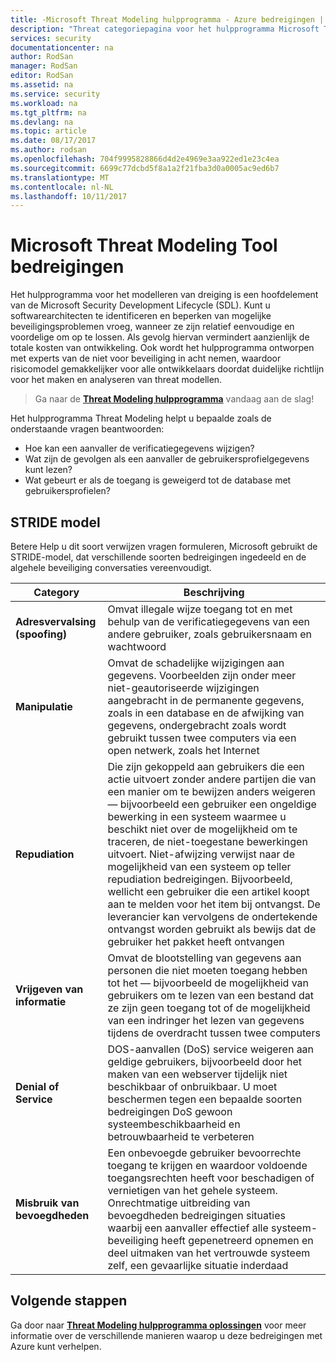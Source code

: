 ```yaml
---
title: -Microsoft Threat Modeling hulpprogramma - Azure bedreigingen | Microsoft Docs
description: "Threat categoriepagina voor het hulpprogramma Microsoft Threat Modeling met categorieën voor alle blootgesteld bedreigingen gegenereerd."
services: security
documentationcenter: na
author: RodSan
manager: RodSan
editor: RodSan
ms.assetid: na
ms.service: security
ms.workload: na
ms.tgt_pltfrm: na
ms.devlang: na
ms.topic: article
ms.date: 08/17/2017
ms.author: rodsan
ms.openlocfilehash: 704f9995828866d4d2e4969e3aa922ed1e23c4ea
ms.sourcegitcommit: 6699c77dcbd5f8a1a2f21fba3d0a0005ac9ed6b7
ms.translationtype: MT
ms.contentlocale: nl-NL
ms.lasthandoff: 10/11/2017
---
```

# <a name="microsoft-threat-modeling-tool-threats"></a>Microsoft Threat Modeling Tool bedreigingen

Het hulpprogramma voor het modelleren van dreiging is een hoofdelement van de Microsoft Security Development Lifecycle (SDL). Kunt u softwarearchitecten te identificeren en beperken van mogelijke beveiligingsproblemen vroeg, wanneer ze zijn relatief eenvoudige en voordelige om op te lossen. Als gevolg hiervan vermindert aanzienlijk de totale kosten van ontwikkeling. Ook wordt het hulpprogramma ontworpen met experts van de niet voor beveiliging in acht nemen, waardoor risicomodel gemakkelijker voor alle ontwikkelaars doordat duidelijke richtlijn voor het maken en analyseren van threat modellen.

> Ga naar de  **[Threat Modeling hulpprogramma](./azure-security-threat-modeling-tool.md)**  vandaag aan de slag!

Het hulpprogramma Threat Modeling helpt u bepaalde zoals de onderstaande vragen beantwoorden:

* Hoe kan een aanvaller de verificatiegegevens wijzigen?
* Wat zijn de gevolgen als een aanvaller de gebruikersprofielgegevens kunt lezen?
* Wat gebeurt er als de toegang is geweigerd tot de database met gebruikersprofielen?

## <a name="stride-model"></a>STRIDE model

Betere Help u dit soort verwijzen vragen formuleren, Microsoft gebruikt de STRIDE-model, dat verschillende soorten bedreigingen ingedeeld en de algehele beveiliging conversaties vereenvoudigt.

| Category | Beschrijving |
| -------- | ----------- |
| **Adresvervalsing (spoofing)** | Omvat illegale wijze toegang tot en met behulp van de verificatiegegevens van een andere gebruiker, zoals gebruikersnaam en wachtwoord |
| **Manipulatie** | Omvat de schadelijke wijzigingen aan gegevens. Voorbeelden zijn onder meer niet-geautoriseerde wijzigingen aangebracht in de permanente gegevens, zoals in een database en de afwijking van gegevens, ondergebracht zoals wordt gebruikt tussen twee computers via een open netwerk, zoals het Internet |
| **Repudiation** | Die zijn gekoppeld aan gebruikers die een actie uitvoert zonder andere partijen die van een manier om te bewijzen anders weigeren — bijvoorbeeld een gebruiker een ongeldige bewerking in een systeem waarmee u beschikt niet over de mogelijkheid om te traceren, de niet-toegestane bewerkingen uitvoert. Niet-afwijzing verwijst naar de mogelijkheid van een systeem op teller repudiation bedreigingen. Bijvoorbeeld, wellicht een gebruiker die een artikel koopt aan te melden voor het item bij ontvangst. De leverancier kan vervolgens de ondertekende ontvangst worden gebruikt als bewijs dat de gebruiker het pakket heeft ontvangen |
| **Vrijgeven van informatie** | Omvat de blootstelling van gegevens aan personen die niet moeten toegang hebben tot het — bijvoorbeeld de mogelijkheid van gebruikers om te lezen van een bestand dat ze zijn geen toegang tot of de mogelijkheid van een indringer het lezen van gegevens tijdens de overdracht tussen twee computers |
| **Denial of Service** | DOS-aanvallen (DoS) service weigeren aan geldige gebruikers, bijvoorbeeld door het maken van een webserver tijdelijk niet beschikbaar of onbruikbaar. U moet beschermen tegen een bepaalde soorten bedreigingen DoS gewoon systeembeschikbaarheid en betrouwbaarheid te verbeteren |
| **Misbruik van bevoegdheden** | Een onbevoegde gebruiker bevoorrechte toegang te krijgen en waardoor voldoende toegangsrechten heeft voor beschadigen of vernietigen van het gehele systeem. Onrechtmatige uitbreiding van bevoegdheden bedreigingen situaties waarbij een aanvaller effectief alle systeem-beveiliging heeft gepenetreerd opnemen en deel uitmaken van het vertrouwde systeem zelf, een gevaarlijke situatie inderdaad |

## <a name="next-steps"></a>Volgende stappen

Ga door naar  **[Threat Modeling hulpprogramma oplossingen](./azure-security-threat-modeling-tool-mitigations.md)**  voor meer informatie over de verschillende manieren waarop u deze bedreigingen met Azure kunt verhelpen.